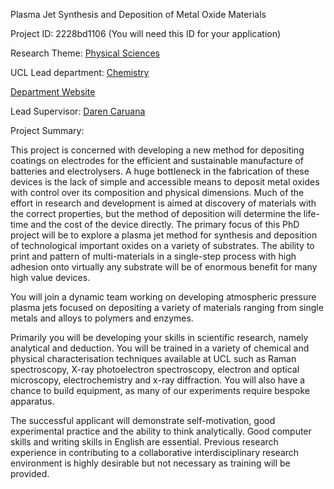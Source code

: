 Plasma Jet Synthesis and Deposition of Metal Oxide Materials

Project ID: 2228bd1106
(You will need this ID for your application)

Research Theme: [Physical Sciences](../themes/physical-sciences.md)

UCL Lead department: [Chemistry](../departments/chemistry.md)

[Department Website](https://www.ucl.ac.uk/chemistry)

Lead Supervisor: [Daren Caruana](https://iris.ucl.ac.uk/iris/browse/profile?upi=DJCAR76)

Project Summary:

This project is concerned with developing a new method for depositing coatings on electrodes for the efficient and sustainable manufacture of batteries and electrolysers. A huge bottleneck in the fabrication of these devices is the lack of simple and accessible means to deposit metal
 oxides with control over its composition and physical dimensions. Much of the effort in research and development is aimed at discovery of materials with the correct properties, but the method of deposition will determine the life-time and the cost of the device directly. The primary focus of this PhD project will be to explore a plasma jet method for synthesis and deposition of technological important oxides on a variety of substrates. The ability to print and pattern of multi-materials in a single-step process with high adhesion onto virtually any substrate will be of enormous benefit for many high value devices.
 
 You will join a dynamic team working on developing atmospheric pressure plasma jets focused on depositing a variety of materials ranging from single metals and alloys to polymers and enzymes.
 
 Primarily you will be developing your skills in scientific research, namely analytical and deduction. You will be trained in a variety of chemical and physical characterisation techniques available at UCL such as Raman spectroscopy, X-ray photoelectron spectroscopy, electron and optical microscopy, electrochemistry and x-ray diffraction. You will also have a chance to build equipment, as many of our experiments require bespoke apparatus.
 
 The successful applicant will demonstrate self-motivation, good experimental practice and the ability to think analytically. Good computer skills and writing skills in English are essential. Previous research experience in contributing to a collaborative interdisciplinary research
 environment is highly desirable but not necessary as training will be provided.